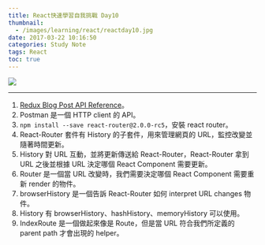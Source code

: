 ```yaml
---
title: React快速學習自我挑戰 Day10
thumbnail:
  - /images/learning/react/reactday10.jpg
date: 2017-03-22 10:16:50
categories: Study Note
tags: React
toc: true
---
```

<img src="/images/learning/react/reactday10.jpg">

***
1. [Redux Blog Post API Reference](http://reduxblog.herokuapp.com/)。
2. Postman 是一個 HTTP client 的 API。
3. `npm install --save react-router@2.0.0-rc5`，安裝 react router。
4. React-Router 套件有 History 的子套件，用來管理網頁的 URL，監控改變並隨著時間更新。
5. History 對 URL 互動，並將更新傳送給 React-Router，React-Router 拿到 URL 之後並根據 URL 決定哪個 React Component 需要更新。
6. Router 是一個當 URL 改變時，我們需要決定哪個 React Component 需要重新 render 的物件。
7. browserHistory 是一個告訴 React-Router 如何 interpret URL changes 物件。
8. History 有 browserHistory、hashHistory、memoryHistory 可以使用。
9. IndexRoute 是一個做起來像是 Route，但是當 URL 符合我們所定義的 parent path 才會出現的 helper。